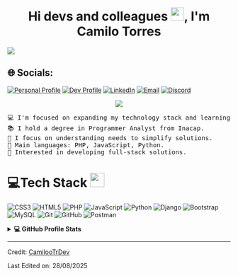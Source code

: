 <h1 align="center"> Hi devs and colleagues <img src = "https://raw.githubusercontent.com/MartinHeinz/MartinHeinz/master/wave.gif" width = 30px>, I'm Camilo Torres </h1>

<a target="_blank" href="https://www.torrescamilo.cl/"><img src="https://www.torrescamilo.cl/img/background.png"/></a>

## 🌐 Socials:
[![Personal Profile](https://img.shields.io/badge/Perfil%20Personal-1DA1F2?logo=Instagram&logoColor=white)](https://instagram.com/andres.c4milo) 
[![Dev Profile](https://img.shields.io/badge/Dev%20Profile-E4405F?logo=Instagram&logoColor=white)](https://instagram.com/camilotorres.dev) 
[![LinkedIn](https://img.shields.io/badge/LinkedIn-%230077B5.svg?logo=linkedin&logoColor=white)](https://linkedin.com/in/camilotorresdev) 
[![Email](https://img.shields.io/badge/Email-D14836?logo=gmail&logoColor=white)](mailto:contacto@torrescamilo.cl) 
[![Discord](https://img.shields.io/badge/Discord-5865F2?logo=discord&logoColor=white)](https://discord.com/users/codecsnake)

<p align="center">
	<a href="https://github.com/Bouaskaoun">
		<img src="https://readme-typing-svg.herokuapp.com/?lines=Programmer+analyst;Software+Developer;PHP%20|%20Python%20|%20JavaScript;Git%20|%20Github%20;Always%20learning%20and%20developing&center=true&width=380&height=45">
	</a>
</p>

<pre>
💻 I'm focused on expanding my technology stack and learning as much as possible.
📚 ​​I hold a degree in Programmer Analyst from Inacap.
🌱 I focus on understanding needs to simplify solutions.
🌟 Main languages: PHP, JavaScript, Python.
🚩 Interested in developing full-stack solutions.
</pre>

# 💻Tech Stack <img src = "https://media2.giphy.com/media/QssGEmpkyEOhBCb7e1/giphy.gif?cid=ecf05e47a0n3gi1bfqntqmob8g9aid1oyj2wr3ds3mg700bl&rid=giphy.gif" width = 32px>

![CSS3](https://img.shields.io/badge/css3-%231572B6.svg?style=for-the-badge&logo=css3&logoColor=white) ![HTML5](https://img.shields.io/badge/html5-%23E34F26.svg?style=for-the-badge&logo=html5&logoColor=white) ![PHP](https://img.shields.io/badge/php-%23777BB4.svg?style=for-the-badge&logo=php&logoColor=white) ![JavaScript](https://img.shields.io/badge/javascript-%23323330.svg?style=for-the-badge&logo=javascript&logoColor=%23F7DF1E) ![Python](https://img.shields.io/badge/python-3670A0?style=for-the-badge&logo=python&logoColor=ffdd54) ![Django](https://img.shields.io/badge/django-%23092E20.svg?style=for-the-badge&logo=django&logoColor=white) ![Bootstrap](https://img.shields.io/badge/bootstrap-%23430098.svg?style=for-the-badge&logo=bootstrap&logoColor=white) ![MySQL](https://img.shields.io/badge/mysql-4479A1.svg?style=for-the-badge&logo=mysql&logoColor=white) ![Git](https://img.shields.io/badge/git-%23F05033.svg?style=for-the-badge&logo=git&logoColor=white) ![GitHub](https://img.shields.io/badge/github-%23121011.svg?style=for-the-badge&logo=github&logoColor=white) ![Postman](https://img.shields.io/badge/Postman-FF6C37?style=for-the-badge&logo=postman&logoColor=white)

<details> 
  <summary><b>💻 GitHub Profile Stats</b></summary>
  <br/>
  <p align="center">
    <a href="https://github.com/CamilooTrDev/github-readme-stats"><img alt="Camiloo Github Stats" src="https://github-readme-stats.vercel.app/api?username=CamilooTrDev&show_icons=true&count_private=true&theme=algolia" height="192px"/></a>
<br/>
  &nbsp;
	  <img src="https://github-readme-stats.vercel.app/api/top-langs?username=CamilooTrDev&show_icons=true&locale=en&layout=compact&theme=algolia" alt="CamilooTrDev" height="192px"/>
  <br/>
  </p>
</details>

------------------------------------

Credit: [CamilooTrDev](https://github.com/CamilooTrDev)

Last Edited on: 28/08/2025
